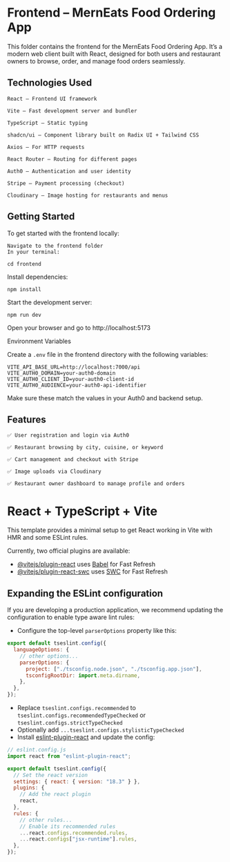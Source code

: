# Frontend – MernEats Food Ordering App

This folder contains the frontend for the MernEats Food Ordering App. It’s a modern web client built with React, designed for both users and restaurant owners to browse, order, and manage food orders seamlessly.

## Technologies Used

    React – Frontend UI framework

    Vite – Fast development server and bundler

    TypeScript – Static typing

    shadcn/ui – Component library built on Radix UI + Tailwind CSS

    Axios – For HTTP requests

    React Router – Routing for different pages

    Auth0 – Authentication and user identity

    Stripe – Payment processing (checkout)

    Cloudinary – Image hosting for restaurants and menus

## Getting Started

To get started with the frontend locally:

    Navigate to the frontend folder
    In your terminal:

`cd frontend`

Install dependencies:

`npm install`

Start the development server:

`npm run dev`

Open your browser and go to http://localhost:5173

Environment Variables

Create a `.env` file in the frontend directory with the following variables:

    VITE_API_BASE_URL=http://localhost:7000/api
    VITE_AUTH0_DOMAIN=your-auth0-domain
    VITE_AUTH0_CLIENT_ID=your-auth0-client-id
    VITE_AUTH0_AUDIENCE=your-auth0-api-identifier

Make sure these match the values in your Auth0 and backend setup.

## Features

    ✅ User registration and login via Auth0

    ✅ Restaurant browsing by city, cuisine, or keyword

    ✅ Cart management and checkout with Stripe

    ✅ Image uploads via Cloudinary

    ✅ Restaurant owner dashboard to manage profile and orders

# React + TypeScript + Vite

This template provides a minimal setup to get React working in Vite with HMR and some ESLint rules.

Currently, two official plugins are available:

- [@vitejs/plugin-react](https://github.com/vitejs/vite-plugin-react/blob/main/packages/plugin-react/README.md) uses [Babel](https://babeljs.io/) for Fast Refresh
- [@vitejs/plugin-react-swc](https://github.com/vitejs/vite-plugin-react-swc) uses [SWC](https://swc.rs/) for Fast Refresh

## Expanding the ESLint configuration

If you are developing a production application, we recommend updating the configuration to enable type aware lint rules:

- Configure the top-level `parserOptions` property like this:

```js
export default tseslint.config({
  languageOptions: {
    // other options...
    parserOptions: {
      project: ["./tsconfig.node.json", "./tsconfig.app.json"],
      tsconfigRootDir: import.meta.dirname,
    },
  },
});
```

- Replace `tseslint.configs.recommended` to `tseslint.configs.recommendedTypeChecked` or `tseslint.configs.strictTypeChecked`
- Optionally add `...tseslint.configs.stylisticTypeChecked`
- Install [eslint-plugin-react](https://github.com/jsx-eslint/eslint-plugin-react) and update the config:

```js
// eslint.config.js
import react from "eslint-plugin-react";

export default tseslint.config({
  // Set the react version
  settings: { react: { version: "18.3" } },
  plugins: {
    // Add the react plugin
    react,
  },
  rules: {
    // other rules...
    // Enable its recommended rules
    ...react.configs.recommended.rules,
    ...react.configs["jsx-runtime"].rules,
  },
});
```
